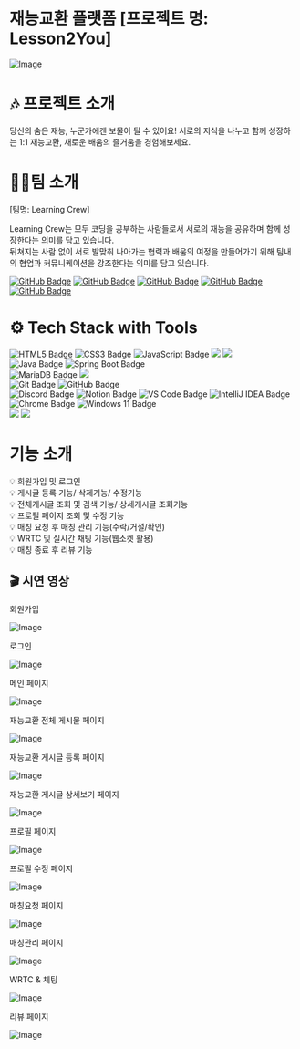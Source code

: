 # 재능교환 플랫폼 [프로젝트 명: Lesson2You] 

![Image](https://github.com/user-attachments/assets/bc351b7d-92cf-4993-8257-6d8196f2a45b)

# 🎶 프로젝트 소개
당신의 숨은 재능, 누군가에겐 보물이 될 수 있어요! 
서로의 지식을 나누고 함께 성장하는 1:1 재능교환, 새로운 배움의 즐거움을 경험해보세요.

# 🧑‍🦰팀 소개
[팀명: Learning Crew]

Learning Crew는 모두 코딩을 공부하는 사람들로서 서로의 재능을 공유하며 함께 성장한다는 의미를 담고 있습니다. <br/>
뒤쳐지는 사람 없이 서로 발맞춰 나아가는 협력과 배움의 여정을 만들어가기 위해 팀내의 협업과 커뮤니케이션을 강조한다는 의미를 담고 있습니다.

[![GitHub Badge](https://img.shields.io/badge/anjun0413-181717?logo=github&logoColor=white&labelColor=181717)](https://github.com/anjun0413)
[![GitHub Badge](https://img.shields.io/badge/cafephilia-181717?logo=github&logoColor=white&labelColor=181717)](https://github.com/cafephilia)
[![GitHub Badge](https://img.shields.io/badge/seyoung0314-181717?logo=github&logoColor=white&labelColor=181717)](https://github.com/seyoung0314)
[![GitHub Badge](https://img.shields.io/badge/chchch928-181717?logo=github&logoColor=white&labelColor=181717)](https://github.com/chchch928)
[![GitHub Badge](https://img.shields.io/badge/mjkim41-181717?logo=github&logoColor=white&labelColor=181717)](https://github.com/mjkim41)

# ⚙️ Tech Stack with Tools

![HTML5 Badge](https://img.shields.io/badge/HTML5-E34F26?logo=html5&logoColor=white)
![CSS3 Badge](https://img.shields.io/badge/CSS3-1572B6?logo=css3&logoColor=white)
![JavaScript Badge](https://img.shields.io/badge/JavaScript-F7DF1E?logo=javascript&logoColor=black&labelColor=F7DF1E)
<img src="https://img.shields.io/badge/React-61DAFB?style=flat-square&logo=React&logoColor=black"/>
<img src="https://img.shields.io/badge/Sass-CC6699?style=flat-square&logo=Sass&logoColor=white"/>
<br>
![Java Badge](https://img.shields.io/badge/Java-007396?logo=openjdk&logoColor=white&labelColor=007396)
![Spring Boot Badge](https://img.shields.io/badge/Spring%20Boot-6DB33F?logo=springboot&logoColor=white)
<br>
![MariaDB Badge](https://img.shields.io/badge/MariaDB-003545?logo=mariadb&logoColor=white)
<img src="https://img.shields.io/badge/Postman-FF6C37?style=flat-square&logo=Postman&logoColor=white"/>
<br>
![Git Badge](https://img.shields.io/badge/Git-F05032?logo=git&logoColor=white)
![GitHub Badge](https://img.shields.io/badge/GitHub-181717?logo=github&logoColor=white)<br>
![Discord Badge](https://img.shields.io/badge/Discord-5865F2?logo=discord&logoColor=white)
![Notion Badge](https://img.shields.io/badge/Notion-000000?logo=notion&logoColor=white)
![VS Code Badge](https://img.shields.io/badge/Visual%20Studio%20Code-007ACC?logo=visual-studio-code&logoColor=white)
![IntelliJ IDEA Badge](https://img.shields.io/badge/IntelliJ_Ultimate-000000?logo=intellijidea&logoColor=white&labelColor=000000)<br>
![Chrome Badge](https://img.shields.io/badge/Chrome-4285F4?logo=googlechrome&logoColor=white)
![Windows 11 Badge](https://img.shields.io/badge/Windows%2011-0078D6?logo=windows&logoColor=white)
<br>
<img src="https://img.shields.io/badge/aws-232F3E?style=for-the-badge&logo=aws&logoColor=white">
<img src="https://img.shields.io/badge/Docker-2496ED?style=flat-square&logo=Docker&logoColor=white"/>

# 기능 소개
💡 회원가입 및 로그인 <br/>
💡 게시글 등록 기능/ 삭제기능/ 수정기능<br/>
💡 전체게시글 조회 및 검색 기능/ 상세게시글 조회기능 <br/>
💡 프로필 페이지 조회 및 수정 기능<br/>
💡 매칭 요청 후 매칭 관리 기능(수락/거절/확인) <br/>
💡 WRTC 및 실시간 채팅 기능(웹소켓 활용) <br/>
💡 매칭 종료 후 리뷰 기능 <br/>

## 🎬 시연 영상

회원가입

![Image](https://github.com/user-attachments/assets/2bf0b199-96ee-4722-8a4b-c6fe5e62a9bd)

로그인

![Image](https://github.com/user-attachments/assets/3f92a441-740a-4b92-b0c3-89f3839c7863)

메인 페이지

![Image](https://github.com/user-attachments/assets/d4933cb5-d4e7-4e22-9e3a-ed83fbe9eb43)

재능교환 전체 게시물 페이지

![Image](https://github.com/user-attachments/assets/74b0443d-807e-4630-9cd3-710d5b7fc1c5)

재능교환 게시글 등록 페이지

![Image](https://github.com/user-attachments/assets/e9fa5d4c-26d8-4354-a7a0-0c9f4a748664)

재능교환 게시글 상세보기 페이지

![Image](https://github.com/user-attachments/assets/e50251bf-7858-43cb-bbbf-b371161f434f)

프로필 페이지

![Image](https://github.com/user-attachments/assets/076c7ef7-bf50-49aa-8039-eb774c7b6463)

프로필 수정 페이지

![Image](https://github.com/user-attachments/assets/da3d7ef1-f6e8-4b8e-abf4-6d7d151aef21)

매칭요청 페이지

![Image](https://github.com/user-attachments/assets/3377237d-b731-4374-afd7-0354e1878481)

매칭관리 페이지

![Image](https://github.com/user-attachments/assets/8f65ce96-19d1-4889-aac6-89e15696905e)

WRTC & 체팅

![Image](https://github.com/user-attachments/assets/55b13230-1a90-4d7e-8158-c8ebefd79201)

리뷰 페이지

![Image](https://github.com/user-attachments/assets/fcc4cb20-4162-4357-a728-3b5142dda34c)

